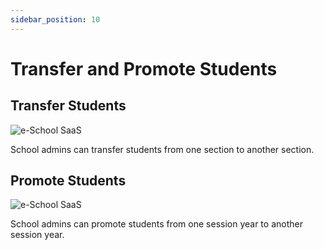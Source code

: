 ```yaml
---
sidebar_position: 10
---
```


# Transfer and Promote Students

## Transfer Students

![e-School SaaS](../../static/images/schooladmin/transfer-students.png)

School admins can transfer students from one section to another section.

## Promote Students

![e-School SaaS](../../static/images/schooladmin/promote-students.png)

School admins can promote students from one session year to another session year. 
